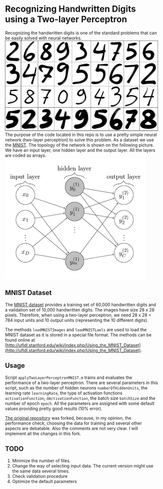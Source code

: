 # Recognizing Handwritten Digits using a Two-layer Perceptron

Recognizing the handwritten digits is one of the standard problems that can be easily solved with neural networks. 
![HandwrittenDigits](handwritten_digits.jpg)
The purpose of the code located in this repo is to use a pretty simple neural network (two-layer perceptron) to solve this problem. As a dataset we use the [MNIST](http://yann.lecun.com/exdb/mnist/). The topology of the network is shown on the following picture. We have an input layer, one hidden layer and the output layer. All the layers are coded as arrays. ![Topology](Tow-layer-Perceptron.png)

## MNIST Dataset

The [MNIST dataset](http://yann.lecun.com/exdb/mnist/) provides a training set of 60,000 handwritten digits and a validation set of 10,000 handwritten digits. The images have size 28 x 28 pixels. Therefore, when using a two-layer perceptron, we need 28 x 28 = 784 input units and 10 output units (representing the 10 different digits).

The methods `loadMNISTImages` and `loadMNISTLaels` are used to load the MNIST dataset as it is stored in a special file format. The methods can be found online at [http://ufldl.stanford.edu/wiki/index.php/Using_the_MNIST_Dataset](http://ufldl.stanford.edu/wiki/index.php/Using_the_MNIST_Dataset).

## Usage

Script `applyTwoLayerPerceptronMNIST.m` trains and evaluates the performance of a two-layer perceptron. There are several parameters in this script, such as the number of hidden neurons `numberOfHiddenUnits`, the learning rate `learningRate`, the type of activation functions `activationFunction`, `dActivationFunction`, the batch size `batchSize` and the number of epoch `epoch`. All the parameters are assigned with some default values providing pretty good results (10% error).

[The original repository](https://github.com/davidstutz/matlab-mnist-two-layer-perceptron) was forked, because, in my opinion, the performance check, choosing the data for training and several other aspects are debatable. Also the comments are not very clear. I will implement all the changes in this fork.

## TODO

1. Minimize the number of files.
2. Change the way of selecting input data. The current version might use the same data several times.
3. Check validation procedure
4. Optimize the default parameters
